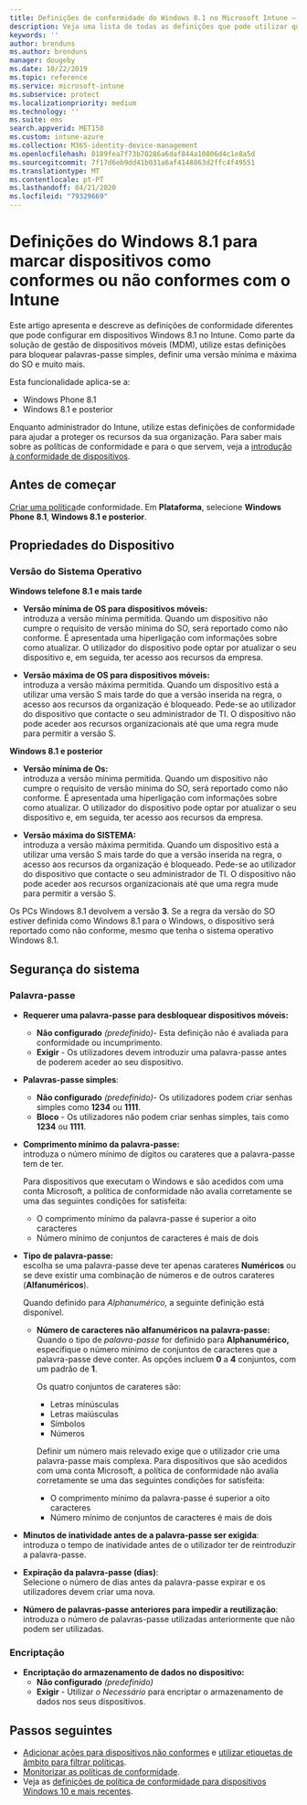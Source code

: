 ```yaml
---
title: Definições de conformidade do Windows 8.1 no Microsoft Intune – Azure | Microsoft Docs
description: Veja uma lista de todas as definições que pode utilizar quando define a conformidade para os seus dispositivos Windows 8.1 e Windows Phone 8.1 no Microsoft Intune. Verifique a conformidade da versão mínima e máxima do sistema operativo, defina o comprimento e as restrições das palavras-passe, ative a encriptação no armazenamento de dados e muito mais.
keywords: ''
author: brenduns
ms.author: brenduns
manager: dougeby
ms.date: 10/22/2019
ms.topic: reference
ms.service: microsoft-intune
ms.subservice: protect
ms.localizationpriority: medium
ms.technology: ''
ms.suite: ems
search.appverid: MET150
ms.custom: intune-azure
ms.collection: M365-identity-device-management
ms.openlocfilehash: 0189fea7f73b70286a6daf844a10806d4c1e8a5d
ms.sourcegitcommit: 7f17d6eb9dd41b031a6af4148863d2ffc4f49551
ms.translationtype: MT
ms.contentlocale: pt-PT
ms.lasthandoff: 04/21/2020
ms.locfileid: "79329669"
---
```

# <a name="windows-81-settings-to-mark-devices-as-compliant-or-not-compliant-using-intune"></a>Definições do Windows 8.1 para marcar dispositivos como conformes ou não conformes com o Intune

Este artigo apresenta e descreve as definições de conformidade diferentes que pode configurar em dispositivos Windows 8.1 no Intune. Como parte da solução de gestão de dispositivos móveis (MDM), utilize estas definições para bloquear palavras-passe simples, definir uma versão mínima e máxima do SO e muito mais.

Esta funcionalidade aplica-se a:

- Windows Phone 8.1
- Windows 8.1 e posterior

Enquanto administrador do Intune, utilize estas definições de conformidade para ajudar a proteger os recursos da sua organização. Para saber mais sobre as políticas de conformidade e para o que servem, veja a [introdução à conformidade de dispositivos](device-compliance-get-started.md).

## <a name="before-you-begin"></a>Antes de começar

[Criar uma política](create-compliance-policy.md#create-the-policy)de conformidade. Em **Plataforma**, selecione **Windows Phone 8.1**, **Windows 8.1 e posterior**.

## <a name="device-properties"></a>Propriedades do Dispositivo

### <a name="operating-system-version"></a>Versão do Sistema Operativo

**Windows telefone 8.1 e mais tarde**
- **Versão mínima de OS para dispositivos móveis:**  
  introduza a versão mínima permitida. Quando um dispositivo não cumpre o requisito de versão mínima do SO, será reportado como não conforme. É apresentada uma hiperligação com informações sobre como atualizar. O utilizador do dispositivo pode optar por atualizar o seu dispositivo e, em seguida, ter acesso aos recursos da empresa.

- **Versão máxima de OS para dispositivos móveis:**  
  introduza a versão máxima permitida. Quando um dispositivo está a utilizar uma versão S mais tarde do que a versão inserida na regra, o acesso aos recursos da organização é bloqueado. Pede-se ao utilizador do dispositivo que contacte o seu administrador de TI. O dispositivo não pode aceder aos recursos organizacionais até que uma regra mude para permitir a versão S.

**Windows 8.1 e posterior**
- **Versão mínima de Os:**  
  introduza a versão mínima permitida. Quando um dispositivo não cumpre o requisito de versão mínima do SO, será reportado como não conforme. É apresentada uma hiperligação com informações sobre como atualizar. O utilizador do dispositivo pode optar por atualizar o seu dispositivo e, em seguida, ter acesso aos recursos da empresa.

- **Versão máxima do SISTEMA:**  
  introduza a versão máxima permitida. Quando um dispositivo está a utilizar uma versão S mais tarde do que a versão inserida na regra, o acesso aos recursos da organização é bloqueado. Pede-se ao utilizador do dispositivo que contacte o seu administrador de TI. O dispositivo não pode aceder aos recursos organizacionais até que uma regra mude para permitir a versão S.

Os PCs Windows 8.1 devolvem a versão **3**. Se a regra da versão do SO estiver definida como Windows 8.1 para o Windows, o dispositivo será reportado como não conforme, mesmo que tenha o sistema operativo Windows 8.1.

## <a name="system-security"></a>Segurança do sistema

### <a name="password"></a>Palavra-passe

- **Requerer uma palavra-passe para desbloquear dispositivos móveis:**  
  - **Não configurado** *(predefinido)*- Esta definição não é avaliada para conformidade ou incumprimento.
  - **Exigir** - Os utilizadores devem introduzir uma palavra-passe antes de poderem aceder ao seu dispositivo.

- **Palavras-passe simples**:  
  - **Não configurado** *(predefinido)*- Os utilizadores podem criar senhas simples como **1234** ou **1111**.
  - **Bloco** - Os utilizadores não podem criar senhas simples, tais como **1234** ou **1111**.  

- **Comprimento mínimo da palavra-passe:**  
  introduza o número mínimo de dígitos ou carateres que a palavra-passe tem de ter.

  Para dispositivos que executam o Windows e são acedidos com uma conta Microsoft, a política de conformidade não avalia corretamente se uma das seguintes condições for satisfeita:  
  - O comprimento mínimo da palavra-passe é superior a oito caracteres
  - Número mínimo de conjuntos de caracteres é mais de dois

- **Tipo de palavra-passe:**  
  escolha se uma palavra-passe deve ter apenas carateres **Numéricos** ou se deve existir uma combinação de números e de outros carateres (**Alfanuméricos**).

  Quando definido para *Alphanumérico,* a seguinte definição está disponível.  

  - **Número de caracteres não alfanuméricos na palavra-passe:**  
    Quando o tipo de *palavra-passe* for definido para **Alphanumérico,** especifique o número mínimo de conjuntos de caracteres que a palavra-passe deve conter. As opções incluem **0** a **4** conjuntos, com um padrão de **1**.
    
    Os quatro conjuntos de carateres são:
    - Letras minúsculas
    - Letras maiúsculas
    - Símbolos
    - Números

    Definir um número mais relevado exige que o utilizador crie uma palavra-passe mais complexa. Para dispositivos que são acedidos com uma conta Microsoft, a política de conformidade não avalia corretamente se uma das seguintes condições for satisfeita:

    - O comprimento mínimo da palavra-passe é superior a oito caracteres
    - Número mínimo de conjuntos de caracteres é mais de dois

- **Minutos de inatividade antes de a palavra-passe ser exigida**:  
  introduza o tempo de inatividade antes de o utilizador ter de reintroduzir a palavra-passe.

- **Expiração da palavra-passe (dias)**:  
  Selecione o número de dias antes da palavra-passe expirar e os utilizadores devem criar uma nova.

- **Número de palavras-passe anteriores para impedir a reutilização**:  
  introduza o número de palavras-passe utilizadas anteriormente que não podem ser utilizadas.

### <a name="encryption"></a>Encriptação

- **Encriptação do armazenamento de dados no dispositivo:**  
  - **Não configurado** *(predefinido)*
  - **Exigir** - Utilizar *o Necessário* para encriptar o armazenamento de dados nos seus dispositivos.


<!-- not on phone   
- **Require encryption on mobile device**: **Require** the device to be encrypted to connect to data storage resources.
--> 

## <a name="next-steps"></a>Passos seguintes

- [Adicionar ações para dispositivos não conformes](actions-for-noncompliance.md) e [utilizar etiquetas de âmbito para filtrar políticas](../fundamentals/scope-tags.md).
- [Monitorizar as políticas de conformidade](compliance-policy-monitor.md).
- Veja as [definições de política de conformidade para dispositivos Windows 10 e mais recentes](compliance-policy-create-windows.md).